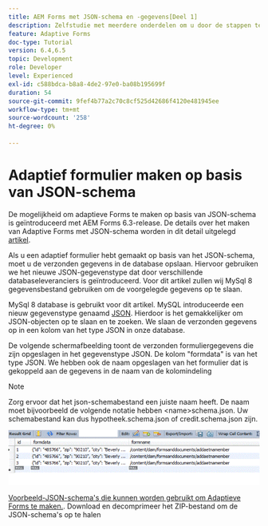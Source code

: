 ```yaml
---
title: AEM Forms met JSON-schema en -gegevens[Deel 1]
description: Zelfstudie met meerdere onderdelen om u door de stappen te laten lopen die nodig zijn voor het maken van een adaptief formulier met JSON-schema en het opvragen van de verzonden gegevens.
feature: Adaptive Forms
doc-type: Tutorial
version: 6.4,6.5
topic: Development
role: Developer
level: Experienced
exl-id: c588bdca-b8a8-4de2-97e0-ba08b195699f
duration: 54
source-git-commit: 9fef4b77a2c70c8cf525d42686f4120e481945ee
workflow-type: tm+mt
source-wordcount: '258'
ht-degree: 0%

---
```


# Adaptief formulier maken op basis van JSON-schema


De mogelijkheid om adaptieve Forms te maken op basis van JSON-schema is geïntroduceerd met AEM Forms 6.3-release. De details over het maken van Adaptive Forms met JSON-schema worden in dit detail uitgelegd [artikel](https://experienceleague.adobe.com/docs/experience-manager-65/forms/adaptive-forms-advanced-authoring/adaptive-form-json-schema-form-model.html).

Als u een adaptief formulier hebt gemaakt op basis van het JSON-schema, moet u de verzonden gegevens in de database opslaan. Hiervoor gebruiken we het nieuwe JSON-gegevenstype dat door verschillende databaseleveranciers is geïntroduceerd. Voor dit artikel zullen wij MySql 8 gegevensbestand gebruiken om de voorgelegde gegevens op te slaan.

MySql 8 database is gebruikt voor dit artikel. MySQL introduceerde een nieuw gegevenstype genaamd [JSON](https://dev.mysql.com/doc/refman/8.0/en/json.html). Hierdoor is het gemakkelijker om JSON-objecten op te slaan en te zoeken. We slaan de verzonden gegevens op in een kolom van het type JSON in onze database.

De volgende schermafbeelding toont de verzonden formuliergegevens die zijn opgeslagen in het gegevenstype JSON. De kolom &quot;formdata&quot; is van het type JSON. We hebben ook de naam opgeslagen van het formulier dat is gekoppeld aan de gegevens in de naam van de kolomindeling

>[!NOTE]
>
>Zorg ervoor dat het json-schemabestand een juiste naam heeft. De naam moet bijvoorbeeld de volgende notatie hebben &lt;name>schema.json. Uw schemabestand kan dus hypotheek.schema.json of credit.schema.json zijn.


![datastast](assets/datastored.gif)


[Voorbeeld-JSON-schema&#39;s die kunnen worden gebruikt om Adaptieve Forms te maken.](assets/samplejsonschemas.zip). Download en decomprimeer het ZIP-bestand om de JSON-schema&#39;s op te halen
